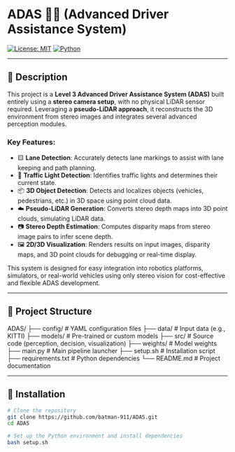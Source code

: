 # ADAS 🚗🧠 (Advanced Driver Assistance System)

[![License: MIT](https://img.shields.io/badge/License-MIT-yellow.svg)](LICENSE)
[![Python](https://img.shields.io/badge/Python-3.9%2B-blue.svg)](https://www.python.org/)

---

## 📜 Description

This project is a **Level 3 Advanced Driver Assistance System (ADAS)** built entirely using a **stereo camera setup**, with no physical LiDAR sensor required. Leveraging a **pseudo-LiDAR approach**, it reconstructs the 3D environment from stereo images and integrates several advanced perception modules.

### Key Features:

- 🟨 **Lane Detection**: Accurately detects lane markings to assist with lane keeping and path planning.
- 🚦 **Traffic Light Detection**: Identifies traffic lights and determines their current state.
- 📦 **3D Object Detection**: Detects and localizes objects (vehicles, pedestrians, etc.) in 3D space using point cloud data.
- ☁️ **Pseudo-LiDAR Generation**: Converts stereo depth maps into 3D point clouds, simulating LiDAR data.
- 📷 **Stereo Depth Estimation**: Computes disparity maps from stereo image pairs to infer scene depth.
- 🖼️ **2D/3D Visualization**: Renders results on input images, disparity maps, and 3D point clouds for debugging or real-time display.

This system is designed for easy integration into robotics platforms, simulators, or real-world vehicles using only stereo vision for cost-effective and flexible ADAS development.

---

## 📁 Project Structure

  ADAS/
  ├── config/ # YAML configuration files
  ├── data/ # Input data (e.g., KITTI)
  ├── models/ # Pre-trained or custom models
  ├── src/ # Source code (perception, decision, visualization)
  ├── weights/ # Model weights
  ├── main.py # Main pipeline launcher
  ├── setup.sh # Installation script
  ├── requirements.txt # Python dependencies
  └── README.md # Project documentation



---

## 🔧 Installation

```bash
# Clone the repository
git clone https://github.com/batman-911/ADAS.git
cd ADAS

# Set up the Python environment and install dependencies
bash setup.sh
